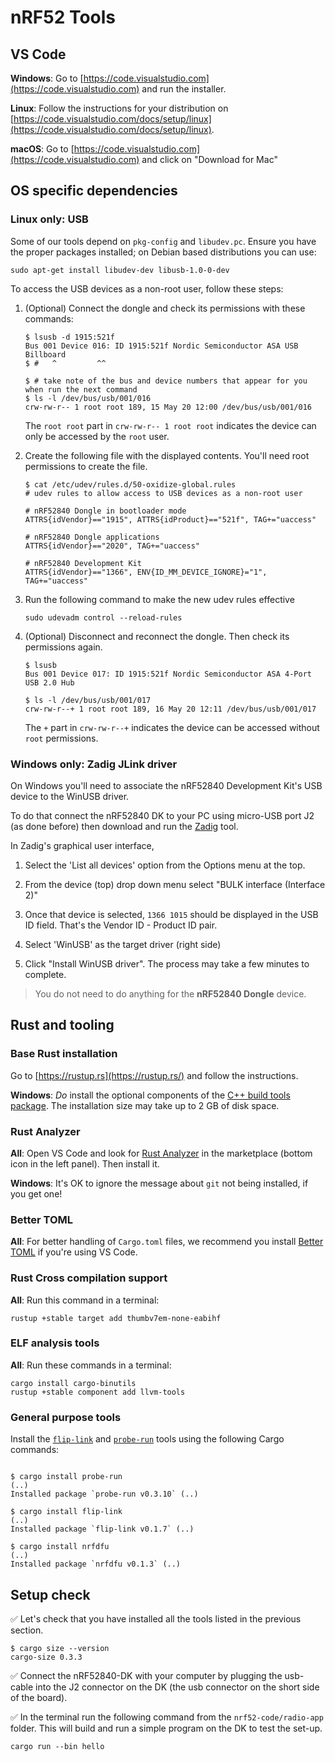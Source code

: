 # nRF52 Tools

## VS Code

**Windows**: Go to [https://code.visualstudio.com](https://code.visualstudio.com) and run the installer.

**Linux**: Follow the instructions for your distribution on [https://code.visualstudio.com/docs/setup/linux](https://code.visualstudio.com/docs/setup/linux).

**macOS**: Go to [https://code.visualstudio.com](https://code.visualstudio.com) and click on "Download for Mac"

## OS specific dependencies

### Linux only: USB

Some of our tools depend on `pkg-config` and `libudev.pc`. Ensure you have the proper packages installed; on Debian based distributions you can use:

```console
sudo apt-get install libudev-dev libusb-1.0-0-dev
```

To access the USB devices as a non-root user, follow these steps:

1. (Optional) Connect the dongle and check its permissions with these commands:

    ```console
    $ lsusb -d 1915:521f
    Bus 001 Device 016: ID 1915:521f Nordic Semiconductor ASA USB Billboard
    $ #   ^         ^^

    $ # take note of the bus and device numbers that appear for you when run the next command
    $ ls -l /dev/bus/usb/001/016
    crw-rw-r-- 1 root root 189, 15 May 20 12:00 /dev/bus/usb/001/016
    ```

    The `root root` part in `crw-rw-r-- 1 root root` indicates the device can only be accessed by the `root` user.

2. Create the following file with the displayed contents. You'll need root permissions to create the file.

    ```console
    $ cat /etc/udev/rules.d/50-oxidize-global.rules
    # udev rules to allow access to USB devices as a non-root user

    # nRF52840 Dongle in bootloader mode
    ATTRS{idVendor}=="1915", ATTRS{idProduct}=="521f", TAG+="uaccess"

    # nRF52840 Dongle applications
    ATTRS{idVendor}=="2020", TAG+="uaccess"

    # nRF52840 Development Kit
    ATTRS{idVendor}=="1366", ENV{ID_MM_DEVICE_IGNORE}="1", TAG+="uaccess"
    ```

3. Run the following command to make the new udev rules effective

    ```console
    sudo udevadm control --reload-rules
    ```

4. (Optional) Disconnect and reconnect the dongle. Then check its permissions again.

    ```console
    $ lsusb
    Bus 001 Device 017: ID 1915:521f Nordic Semiconductor ASA 4-Port USB 2.0 Hub

    $ ls -l /dev/bus/usb/001/017
    crw-rw-r--+ 1 root root 189, 16 May 20 12:11 /dev/bus/usb/001/017
    ```

    The `+` part in `crw-rw-r--+` indicates the device can be accessed without `root` permissions.

### Windows only: Zadig JLink driver

On Windows you'll need to associate the nRF52840 Development Kit's USB device to the WinUSB driver.

To do that connect the nRF52840 DK to your PC using micro-USB port J2 (as done before) then download and run the [Zadig] tool.

[Zadig]: https://zadig.akeo.ie/

In Zadig's graphical user interface,

1. Select the 'List all devices' option from the Options menu at the top.

2. From the device (top) drop down menu select "BULK interface (Interface 2)"

3. Once that device is selected, `1366 1015` should be displayed in the USB ID field. That's the Vendor ID - Product ID pair.

4. Select 'WinUSB' as the target driver (right side)

5. Click "Install WinUSB driver". The process may take a few minutes to complete.

> You do not need to do anything for the **nRF52840 Dongle** device.

## Rust and tooling

### Base Rust installation

Go to [https://rustup.rs](https://rustup.rs/) and follow the instructions.

**Windows**: *Do* install the optional components of the [C++ build tools package](https://visualstudio.microsoft.com/visual-cpp-build-tools/). The installation size may take up to 2 GB of disk space.

### Rust Analyzer

**All**: Open VS Code and look for [Rust Analyzer](https://marketplace.visualstudio.com/items?itemName=matklad.rust-analyzer) in the marketplace (bottom icon in the left panel). Then install it.

**Windows**: It's OK to ignore the message about `git` not being installed, if you get one!

### Better TOML

**All**: For better handling of `Cargo.toml` files, we recommend you install [Better TOML](https://marketplace.visualstudio.com/items?itemName=bungcip.better-toml) if you're using VS Code.

### Rust Cross compilation support

**All**: Run this command in a terminal:

```console
rustup +stable target add thumbv7em-none-eabihf
```

### ELF analysis tools

**All**: Run these commands in a terminal:

```console
cargo install cargo-binutils
rustup +stable component add llvm-tools
```

### General purpose tools

Install the [`flip-link`](https://crates.io/crates/flip-link) and [`probe-run`](https://crates.io/crates/probe-run) tools using the following Cargo commands:

```console

$ cargo install probe-run
(..)
Installed package `probe-run v0.3.10` (..)

$ cargo install flip-link
(..)
Installed package `flip-link v0.1.7` (..)

$ cargo install nrfdfu
(..)
Installed package `nrfdfu v0.1.3` (..)
```

## Setup check

✅ Let's check that you have installed all the tools listed in the previous section.

```console
$ cargo size --version
cargo-size 0.3.3
```

✅ Connect the nRF52840-DK with your computer by plugging the usb-cable into the J2 connector on the DK (the usb connector on the short side of the board).

✅ In the terminal run the following command from the `nrf52-code/radio-app` folder. This will build and run a simple program on the DK to test the set-up.

```console
cargo run --bin hello
```

